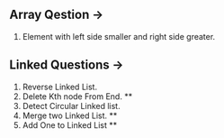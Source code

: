 ## Array Qestion ->
1. Element with left side smaller and right side greater.








## Linked Questions ->
1. Reverse Linked List.
2. Delete Kth node From End. **
3. Detect Circular Linked list. 
4. Merge two Linked List. **
5. Add One to Linked List **



